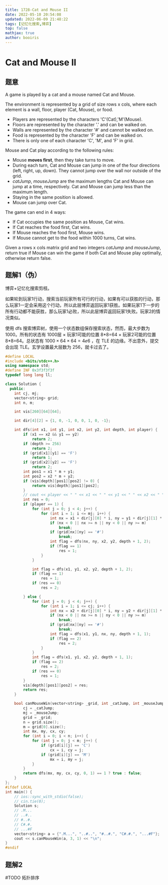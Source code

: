 ```yaml
---
title: 1728-Cat and Mouse II 
date: 2022-05-10 20:54:08 
updated: 2022-06-09 21:48:22
tags: [记忆化搜索,博弈] 
top: false
mathjax: true
author: booiris
---
```


# Cat and Mouse II

## 题意

A game is played by a cat and a mouse named Cat and Mouse.

The environment is represented by a grid of size rows x cols, where each element is a wall, floor, player (Cat, Mouse), or food.

* Players are represented by the characters 'C'(Cat),'M'(Mouse).
* Floors are represented by the character '.' and can be walked on.
* Walls are represented by the character '#' and cannot be walked on.
* Food is represented by the character 'F' and can be walked on.
* There is only one of each character 'C', 'M', and 'F' in grid.

Mouse and Cat play according to the following rules:

* Mouse **moves first**, then they take turns to move.
* During each turn, Cat and Mouse can jump in one of the four directions (left, right, up, down). They cannot jump over the wall nor outside of the grid.
* *catJump*, *mouseJump* are the maximum lengths Cat and Mouse can jump at a time, respectively. Cat and Mouse can jump less than the maximum length.
* Staying in the same position is allowed.
* Mouse can jump over Cat.

The game can end in 4 ways:

* If Cat occupies the same position as Mouse, Cat wins.
* If Cat reaches the food first, Cat wins.
* If Mouse reaches the food first, Mouse wins.
* If Mouse cannot get to the food within 1000 turns, Cat wins.

Given a rows x cols matrix grid and two integers *catJump* and *mouseJump*, return true if Mouse can win the game if both Cat and Mouse play optimally, otherwise return false.

## 题解1（伪）

博弈+记忆化搜索剪枝。

如果轮到玩家1行动，搜索当前玩家所有可行的行动，如果有可以获胜的行动，那么玩家1一定会采用这个行动，所以此层博弈返回玩家1获胜。如果玩家1下一步的所有行动都不能获胜，那么玩家1必败，所以此层博弈返回玩家1失败。玩家2的情况类似。

使用 dfs 搜索博弈树，使用一个状态数组保存搜索状态，然而，最大步数为 1000。所有的状态有 1000层 $\times$ 玩家1可能的位置 8\*8=64 $\times$ 玩家2可能的位置 8\*8=64。总状态有 $1000 \times 64 \times 64 = 4e6$ ，在 TLE 的边缘。不出意外，提交会出现 TLE。玄学设置最大层数为 256，就卡过去了。

```cpp
#define LOCAL
#include <bits/stdc++.h>
using namespace std;
#define INF 0x3f3f3f3f
typedef long long ll;

class Solution {
  public:
    int cj, mj;
    vector<string> grid;
    int n, m;

    int vis[260][64][64];

    int dir[4][2] = {1, 0, -1, 0, 0, 1, 0, -1};

    int dfs(int x1, int y1, int x2, int y2, int depth, int player) {
        if (x1 == x2 && y1 == y2)
            return 2;
        if (depth >= 256)
            return 2;
        if (grid[x1][y1] == 'F')
            return 1;
        if (grid[x2][y2] == 'F')
            return 2;
        int pos1 = x1 * m + y1;
        int pos2 = x2 * m + y2;
        if (vis[depth][pos1][pos2] != 0) {
            return vis[depth][pos1][pos2];
        }
        // cout << player << " " << x1 << " " << y1 << " " << x2 << " " << y2 << "\n";
        int res = 0;
        if (player == 1) {
            for (int j = 0; j < 4; j++) {
                for (int i = 1; i <= mj; i++) {
                    int nx = x1 + dir[j][0] * i, ny = y1 + dir[j][1] * i;
                    if (nx < 0 || nx >= n || ny < 0 || ny >= m)
                        break;
                    if (grid[nx][ny] == '#')
                        break;
                    int flag = dfs(nx, ny, x2, y2, depth + 1, 2);
                    if (flag == 1)
                        res = 1;
                }
            }

            int flag = dfs(x1, y1, x2, y2, depth + 1, 2);
            if (flag == 1)
                res = 1;
            if (res == 0)
                res = 2;

        } else {
            for (int j = 0; j < 4; j++) {
                for (int i = 1; i <= cj; i++) {
                    int nx = x2 + dir[j][0] * i, ny = y2 + dir[j][1] * i;
                    if (nx < 0 || nx >= n || ny < 0 || ny >= m)
                        break;
                    if (grid[nx][ny] == '#')
                        break;
                    int flag = dfs(x1, y1, nx, ny, depth + 1, 1);
                    if (flag == 2)
                        res = 2;
                }
            }
            int flag = dfs(x1, y1, x2, y2, depth + 1, 1);
            if (flag == 2)
                res = 2;
            if (res == 0)
                res = 1;
        }
        vis[depth][pos1][pos2] = res;
        return res;
    }

    bool canMouseWin(vector<string> _grid, int _catJump, int _mouseJump) {
        cj = _catJump;
        mj = _mouseJump;
        grid = _grid;
        n = grid.size();
        m = grid[0].size();
        int mx, my, cx, cy;
        for (int i = 0; i < n; i++) {
            for (int j = 0; j < m; j++) {
                if (grid[i][j] == 'C')
                    cx = i, cy = j;
                if (grid[i][j] == 'M')
                    mx = i, my = j;
            }
        }
        return dfs(mx, my, cx, cy, 0, 1) == 1 ? true : false;
    }
};
#ifdef LOCAL
int main() {
    // ios::sync_with_stdio(false);
    // cin.tie(0);
    Solution s;
    // .M...
    // ..#..
    // #..#.
    // C#.#.
    // ...#F
    vector<string> a = {".M...", "..#..", "#..#.", "C#.#.", "...#F"};
    cout << s.canMouseWin(a, 3, 1) << "\n";
}
#endif

```

## 题解2

#TODO
拓扑排序
